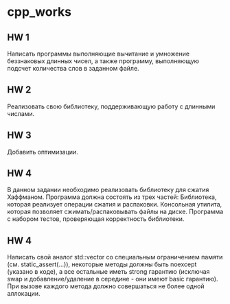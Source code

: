 # cpp_works
## HW 1
Написать программы выполняющие вычитание и умножение беззнаковых длинных чисел, а также программу, выполняющую подсчет количества слов в заданном файле.
## HW 2
Реализовать свою библиотеку, поддерживающую работу с длинными числами.
## HW 3
Добавить оптимизации.
## HW 4
В данном задании необходимо реализовать библиотеку для сжатия Хаффманом.
Программа должна состоять из трех частей:
    Библиотека, которая реализует операции сжатия и распаковки.
    Консольная утилита, которая позволяет сжимать/распаковывать файлы на диске.
    Программа с набором тестов, проверяющая корректность библиотеки.
## HW 4
Написать свой аналог std::vector со специальным ограничением памяти (см. static_assert(...)), некоторые методы должны быть noexcept (указано в коде), а все остальные иметь strong гарантию (исключая swap и добавление/удаление в середине - они имеют basic гарантию). При вызове каждого метода должно совершаться не более одной аллокации.
